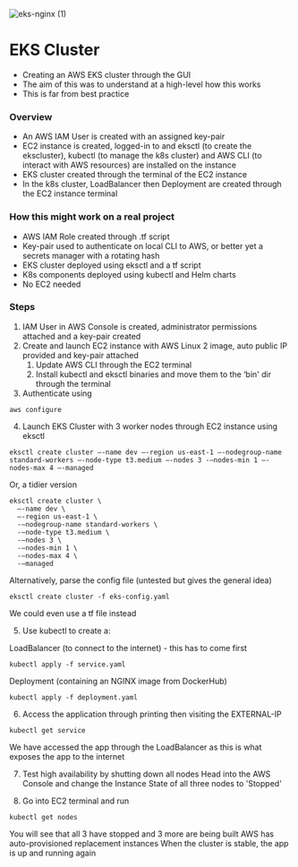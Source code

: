 ![eks-nginx (1)](https://user-images.githubusercontent.com/112378055/231200251-b0315b2d-34ed-486c-afc7-97f9ddf2349c.jpg)

# EKS Cluster

- Creating an AWS EKS cluster through the GUI
- The aim of this was to understand at a high-level how this works
- This is far from best practice

### Overview

- An AWS IAM User is created with an assigned key-pair
- EC2 instance is created, logged-in to and eksctl (to create the ekscluster), kubectl (to manage the k8s cluster) and AWS CLI (to interact with AWS resources) are installed on the instance
- EKS cluster created through the terminal of the EC2 instance
- In the k8s cluster, LoadBalancer then Deployment are created through the EC2 instance terminal

### How this might work on a real project

- AWS IAM Role created through .tf script
- Key-pair used to authenticate on local CLI to AWS, or better yet a secrets manager with a rotating hash
- EKS cluster deployed using eksctl and a tf script
- K8s components deployed using kubectl and Helm charts
- No EC2 needed

### Steps

1. IAM User in AWS Console is created, administrator permissions attached and a key-pair created
2. Create and launch EC2 instance with AWS Linux 2 image, auto public IP provided and key-pair attached
    1. Update AWS CLI through the EC2 terminal
    2. Install kubectl and eksctl binaries and move them to the ‘bin' dir through the terminal
3. Authenticate using

```
aws configure
```

4. Launch EKS Cluster with 3 worker nodes through EC2 instance using eksctl
```
eksctl create cluster —-name dev —-region us-east-1 —-nodegroup-name standard-workers —-node-type t3.medium —-nodes 3 -—nodes-min 1 —-nodes-max 4 —-managed
```

Or, a tidier version
```
eksctl create cluster \
  —-name dev \ 
  —-region us-east-1 \ 
  -—nodegroup-name standard-workers \
  -—node-type t3.medium \
  -—nodes 3 \
  -—nodes-min 1 \
  -—nodes-max 4 \ 
  -—managed
```

Alternatively, parse the config file (untested but gives the general idea)
```
eksctl create cluster -f eks-config.yaml
```

We could even use a tf file instead

5. Use kubectl to create a:

LoadBalancer (to connect to the internet) - this has to come first
```
kubectl apply -f service.yaml
```
 
Deployment (containing an NGINX image from DockerHub)
```
kubectl apply -f deployment.yaml
```

6. Access the application through printing then visiting the EXTERNAL-IP
```
kubectl get service
```
We have accessed the app through the LoadBalancer as this is what exposes the app to the internet

7. Test high availability by shutting down all nodes
Head into the AWS Console and change the Instance State of all three nodes to 'Stopped'

8. Go into EC2 terminal and run
```
kubectl get nodes
```
You will see that all 3 have stopped and 3 more are being built
AWS has auto-provisioned replacement instances
When the cluster is stable, the app is up and running again    
